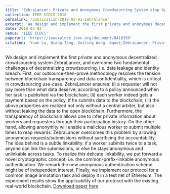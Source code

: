 ```yaml
---
title: "ZebraLancer: Private and Anonymous Crowdsourcing System atop Open Blockchain"
collection: IEEE ICDCS 2018
permalink: /publication/2018-03-01-zebralancer
excerpt: 'We design and implement the first private and anonymous decentralized crowdsourcing system ZebraLancer, and overcome two fundamental challenges of decentralizing crowdsourcing, i.e. data leakage and identity breach. First, our outsource-then-prove methodology resolves the tension between blockchain transparency and data confidentiality, which is critical in crowdsourcing use-case. ZebraLancer ensures: (i) a requester will not pay more than what data deserve, according to a policy announced when her task is published via the blockchain; (ii) each worker indeed gets a payment based on the policy, if he submits data to the blockchain; (iii) the above properties are realized not only without a central arbiter, but also without leaking the data to the open blockchain. Furthermore, the transparency of blockchain allows one to infer private information about workers and requesters through their participation history. On the other hand, allowing anonymity will enable a malicious worker to submit multiple times to reap rewards. ZebraLancer overcomes this problem by allowing anonymous requests/submissions without sacrificing the accountability. The idea behind is a subtle linkability: if a worker submits twice to a task, anyone can link the submissions, or else he stays anonymous and unlinkable across tasks. To realize this delicate linkability, we put forward a novel cryptographic concept, i.e. the common-prefix-linkable anonymous authentication. We remark the new anonymous authentication scheme might be of independent interest. Finally, we implement our protocol for a common image annotation task and deploy it in a test net of Ethereum. The experiment results show the applicability of our protocol with the existing real-world blockchain.'
date: 2018-03-02
venue: 'IEEE ICDCS'
paperurl: 'https://ieeexplore.ieee.org/document/8416350'
citation: 'Yuan Lu, Qiang Tang, Guiling Wang. &quot;ZebraLancer: Private and Anonymous Crowdsourcing System atop Open Blockchain.&quot; Proc. IEEE ICDCS 2018.'
---
```

We design and implement the first private and anonymous decentralized crowdsourcing system ZebraLancer, and overcome two fundamental challenges of decentralizing crowdsourcing, i.e. data leakage and identity breach. First, our outsource-then-prove methodology resolves the tension between blockchain transparency and data confidentiality, which is critical in crowdsourcing use-case. ZebraLancer ensures: (i) a requester will not pay more than what data deserve, according to a policy announced when her task is published via the blockchain; (ii) each worker indeed gets a payment based on the policy, if he submits data to the blockchain; (iii) the above properties are realized not only without a central arbiter, but also without leaking the data to the open blockchain. Furthermore, the transparency of blockchain allows one to infer private information about workers and requesters through their participation history. On the other hand, allowing anonymity will enable a malicious worker to submit multiple times to reap rewards. ZebraLancer overcomes this problem by allowing anonymous requests/submissions without sacrificing the accountability. The idea behind is a subtle linkability: if a worker submits twice to a task, anyone can link the submissions, or else he stays anonymous and unlinkable across tasks. To realize this delicate linkability, we put forward a novel cryptographic concept, i.e. the common-prefix-linkable anonymous authentication. We remark the new anonymous authentication scheme might be of independent interest. Finally, we implement our protocol for a common image annotation task and deploy it in a test net of Ethereum. The experiment results show the applicability of our protocol with the existing real-world blockchain.
[Download paper here](https://ieeexplore.ieee.org/document/8416350)

